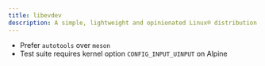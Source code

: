 ```yaml
---
title: libevdev
description: A simple, lightweight and opinionated Linux® distribution based on musl libc and toybox
---
```


- Prefer `autotools` over `meson`
- Test suite requires kernel option `CONFIG_INPUT_UINPUT` on Alpine
